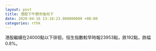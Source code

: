 ```yaml
---
layout: post
title: 港股下午開市後向下
date: 2020-04-16 13:18:23.000000000 +08:00
categories: rthk
---
```


港股繼續在24000點以下徘徊，恒生指數較早時報23953點，跌192點，跌幅0.8%。
